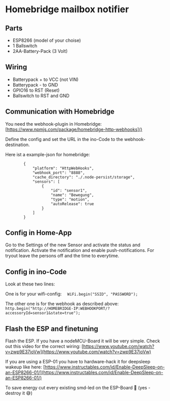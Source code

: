 # Homebridge mailbox notifier


## Parts

* ESP8266 (model of your choise)
* 1 Ballswitch
* 2AA-Battery-Pack (3 Volt)


## Wiring

* Batterypack + to VCC (not VIN)
* Batterypack - to GND
* GPIO16 to RST (Reset)
* Ballswitch to RST and GND


## Communication with Homebridge

You need the webhook-plugin in Homebridge: [https://www.npmjs.com/package/homebridge-http-webhooks]()

Define the config and set the URL in the ino-Code to the webhook-destination.

Here ist a example-json for homebridge:



```
		{
            "platform": "HttpWebHooks",
            "webhook_port": "8888",
            "cache_directory": "./.node-persist/storage",
            "sensors": [
                {
                    "id": "sensor1",
                    "name": "Bewegung",
                    "type": "motion",
                    "autoRelease": true
                }
            ]
 		} 
```     
## Config in Home-App

Go to the Settings of the new Sensor and activate the status and notification. Activate the notification and enable push-notifications. For tryout leave the persons off and the time to everytime.

## Config in ino-Code

Look at these two lines:

One is for your wifi-config:
`  WiFi.begin("SSID", "PASSWORD");`

The other one is for the webhook as described above:
`http.begin("http://HOMEBRIDGE-IP:WEBHOOKPORT/?accessoryId=sensor1&state=true");`

## Flash the ESP and finetuning

Flash the ESP. If you have a nodeMCU-Board it will be very simple. Check out this video for the correct wiring:
[https://www.youtube.com/watch?v=zwp9E37ioVw](https://www.youtube.com/watch?v=zwp9E37ioVw)

If you are using a ESP-01 you have to hardware-hack it for deepsleep wakeup like here:
[https://www.instructables.com/id/Enable-DeepSleep-on-an-ESP8266-01/](https://www.instructables.com/id/Enable-DeepSleep-on-an-ESP8266-01/)

To save energy cut every existing smd-led on the ESP-Board 🔪 (yes - destroy it 😅)
